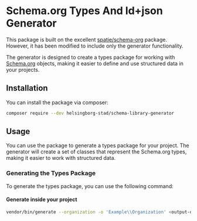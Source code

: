 # Schema.org Types And ld+json Generator

This package is built on the excellent [spatie/schema-org](https://github.com/spatie/schema-org) package. However, it has been modified to include only the generator functionality.

The generator is designed to create a types package for working with [Schema.org](https://schema.org) objects, making it easier to define and use structured data in your projects.

## Installation
You can install the package via composer:

```bash
composer require --dev helsingborg-stad/schema-library-generator
```
## Usage
You can use the package to generate a types package for your project. The generator will create a set of classes that represent the Schema.org types, making it easier to work with structured data.
### Generating the Types Package
To generate the types package, you can use the following command:

#### Generate inside your project
```bash
vendor/bin/generate --organization -o 'Example\\Organization' <output-directory>
```

